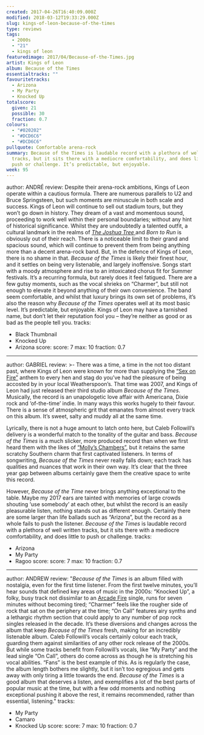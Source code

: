 ```yaml
---
created: 2017-04-26T16:40:09.000Z
modified: 2018-03-12T19:33:29.000Z
slug: kings-of-leon-because-of-the-times
type: reviews
tags:
  - 2000s
  - "21"
  - kings of leon
featuredimage: 2017/04/Because-of-the-Times.jpg
artist: Kings of Leon
album: Because of the Times
essentialtracks: ""
favouritetracks:
  - Arizona
  - My Party
  - Knocked Up
totalscore:
  given: 21
  possible: 30
  fraction: 0.7
colours:
  - "#020202"
  - "#DCD6C6"
  - "#DCD6C6"
pullquote: Comfortable arena-rock
summary: Because of the Times is laudable record with a plethora of well written
  tracks, but it sits there with a mediocre comfortability, and does little to
  push or challenge. It’s predictable, but enjoyable.
week: 95
---
```

author: ANDRÉ
review: Despite their arena-rock ambitions, Kings of Leon operate within a
  cautious formula. There are numerous parallels to U2 and Bruce Springsteen,
  but such moments are minuscule in both scale and success. Kings of Leon will
  continue to sell out stadium tours, but they won’t go down in history. They
  dream of a vast and momentous sound, proceeding to work well within their
  personal boundaries; without any hint of historical significance. Whilst they
  are undoubtedly a talented outfit, a cultural landmark in the realms of [*The
  Joshua Tree* ](<reviews/u2-the-joshua-tree/>)and *Born
  to Run* is obviously out of their reach. There is a noticeable limit to their
  grand and spacious sound, which will continue to prevent them from being
  anything more than a decent arena-rock band. But, in the defence of Kings of
  Leon, there is no shame in that. *Because of the Times* is likely their finest
  hour, and it settles on being very listenable, and largely inoffensive. Songs
  start with a moody atmosphere and rise to an intoxicated chorus fit for Summer
  festivals. It’s a recurring formula, but rarely does it feel fatigued. There
  are a few gutsy moments, such as the vocal shrieks on “Charmer”, but still not
  enough to elevate it beyond anything of their own convenience. The band seem
  comfortable, and whilst that luxury brings its own set of problems, it’s also
  the reason why *Because of the Times* operates well at its most basic level.
  It’s predictable, but enjoyable. Kings of Leon may have a tarnished name, but
  don’t let their reputation fool you – they’re neither as good or as bad as the
  people tell you.
tracks:
  - Black Thumbnail
  - ­Knocked Up
  - ­Arizona
score:
  score: 7
  max: 10
  fraction: 0.7
---
author: GABRIEL
review: >-
  There was a time, a time in the not too distant past, where Kings of Leon were
  known for more than supplying the [“Sex on
  Fire”](<https://www.youtube.com/watch?v=RF0HhrwIwp0>) anthem to every hen and
  stag do you’ve had the pleasure of being accosted by in your local
  Weatherspoon’s. That time was 2007, and Kings of Leon had just released their
  third studio album *Because of the Times*. Musically, the record is an
  unapologetic love affair with Americana, Dixie rock and ‘of-the-time’ indie.
  In many ways this works hugely to their favour. There is a sense of
  atmospheric grit that emanates from almost every track on this album. It’s
  sweet, salty and muddy all at the same time.

  Lyrically, there is not a huge amount to latch onto here, but Caleb Followill’s delivery is a wonderful match to the tonality of the guitar and bass. *Because of the Times* is a much slicker, more produced record than when we first heard them with the likes of [“Molly’s Chambers”](<https://www.youtube.com/watch?v=uLaJkbkG5NI>), but it retains the same scratchy Southern charm that first captivated listeners. In terms of songwriting, *Because of the Times* never really falls down; each track has qualities and nuances that work in their own way. It’s clear that the three year gap between albums certainly gave them the creative space to write this record.

  However, *Because of the Time* never brings anything exceptional to the table. Maybe my 2017 ears are tainted with memories of large crowds shouting ‘use somebody’ at each other, but whilst the record is an easily pleasurable listen, nothing stands out as different enough. Certainly there are some larger than life ballads such as “Arizona”, but the record as a whole fails to push the listener. *Because of the Times* is laudable record with a plethora of well written tracks, but it sits there with a mediocre comfortability, and does little to push or challenge.
tracks:
  - Arizona
  - ­My Party
  - ­Ragoo
score:
  score: 7
  max: 10
  fraction: 0.7
---
author: ANDREW
review: "*Because of the Times* is an album filled with nostalgia, even for the
  first time listener. From the first twelve minutes, you’ll hear sounds that
  defined key areas of music in the 2000s: “Knocked Up”, a folky, busy track not
  dissimilar to an [Arcade Fire](<reviews/funeral/>)
  single, runs for seven minutes without becoming tired; “Charmer” feels like
  the rougher side of rock that sat on the periphery at the time; “On Call”
  features airy synths and a lethargic rhythm section that could apply to any
  number of pop rock singles released in the decade. It’s these diversions and
  changes across the album that keep *Because of the Times* fresh, making for an
  incredibly listenable album. Caleb Followill’s vocals certainly colour each
  track, guarding them against similarities of any other rock release of the
  2000s. But while some tracks benefit from Followill’s vocals, like “My Party”
  and the lead single “On Call”, others do come across as though he is
  stretching his vocal abilities. “Fans” is the best example of this. As is
  regularly the case, the album length bothers me slightly, but it isn’t too
  egregious and gets away with only tiring a little towards the end. *Because of
  the Times* is a good album that deserves a listen, and exemplifies a lot of
  the best parts of popular music at the time, but with a few odd moments and
  nothing exceptional pushing it above the rest, it remains recommended, rather
  than essential, listening."
tracks:
  - My Party
  - ­Camaro
  - ­Knocked Up
score:
  score: 7
  max: 10
  fraction: 0.7
